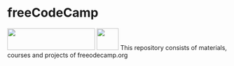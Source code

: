 # freeCodeCamp    
<img src="https://design-style-guide.freecodecamp.org/downloads/fcc_primary_large.jpg" width=200px height=50px>

<img src="https://design-style-guide.freecodecamp.org/downloads/fcc_primary_small.jpg" width=50px height=50px>
This repository consists of materials, courses and projects of freeodecamp.org
